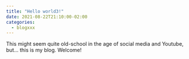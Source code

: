 ```yaml
---
title: "Hello world3!"
date: 2021-08-22T21:10:00-02:00
categories:
  - blogxxx
---
```


This might seem quite old-school in the age of social media and Youtube, but... this is my blog. Welcome!
